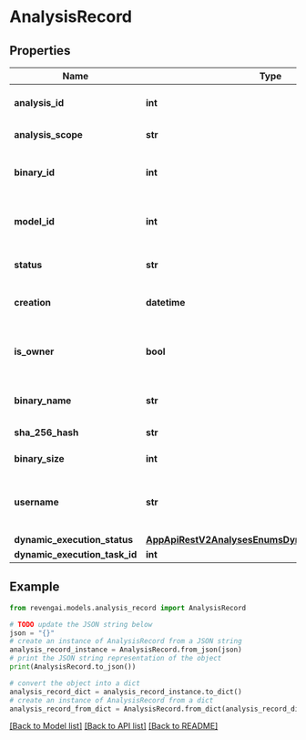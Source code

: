 # AnalysisRecord


## Properties

Name | Type | Description | Notes
------------ | ------------- | ------------- | -------------
**analysis_id** | **int** | ID to identify analysis | 
**analysis_scope** | **str** | Scope of the analysis | 
**binary_id** | **int** | ID to identify the binary analyse | 
**model_id** | **int** | ID to identify the model used for analysis | 
**status** | **str** | The current status of analysis | 
**creation** | **datetime** | The current status of analysis | 
**is_owner** | **bool** | Whether the current user is the owner of a binary | 
**binary_name** | **str** | The name of the file uploaded | 
**sha_256_hash** | **str** | The hash of the binary | 
**binary_size** | **int** | The size of the binary | 
**username** | **str** | The username of the analysis owner | 
**dynamic_execution_status** | [**AppApiRestV2AnalysesEnumsDynamicExecutionStatus**](AppApiRestV2AnalysesEnumsDynamicExecutionStatus.md) |  | [optional] 
**dynamic_execution_task_id** | **int** |  | [optional] 

## Example

```python
from revengai.models.analysis_record import AnalysisRecord

# TODO update the JSON string below
json = "{}"
# create an instance of AnalysisRecord from a JSON string
analysis_record_instance = AnalysisRecord.from_json(json)
# print the JSON string representation of the object
print(AnalysisRecord.to_json())

# convert the object into a dict
analysis_record_dict = analysis_record_instance.to_dict()
# create an instance of AnalysisRecord from a dict
analysis_record_from_dict = AnalysisRecord.from_dict(analysis_record_dict)
```
[[Back to Model list]](../README.md#documentation-for-models) [[Back to API list]](../README.md#documentation-for-api-endpoints) [[Back to README]](../README.md)


